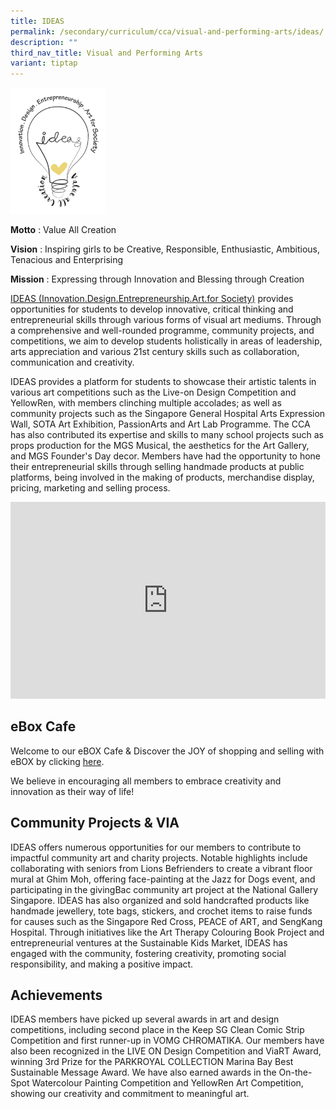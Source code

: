 ```yaml
---
title: IDEAS
permalink: /secondary/curriculum/cca/visual-and-performing-arts/ideas/
description: ""
third_nav_title: Visual and Performing Arts
variant: tiptap
---
```

<div class="isomer-image-wrapper">
<img style="width: 30%;" height="auto" width="100%" src="/images/Sec_cca/ideas-logo.png">
</div>
<p><strong>Motto</strong>&nbsp;: Value All Creation</p>
<p><strong>Vision</strong>&nbsp;: Inspiring girls to be Creative, Responsible,
Enthusiastic, Ambitious, Tenacious and Enterprising</p>
<p><strong>Mission</strong>&nbsp;: Expressing through Innovation and Blessing
through Creation</p>
<p><a href="https://youtu.be/Kr4scKttbMo" rel="noopener noreferrer nofollow" target="_blank">IDEAS (Innovation.Design.Entrepreneurship.Art.for Society)</a> provides
opportunities for students to develop innovative, critical thinking and
entrepreneurial skills through various forms of visual art mediums. Through
a comprehensive and well-rounded programme, community projects, and competitions,
we aim to develop students holistically in areas of leadership, arts appreciation
and various 21st century skills such as collaboration, communication and
creativity.</p>
<p>IDEAS provides a platform for students to showcase their artistic talents
in various art competitions such as the Live-on Design Competition and
YellowRen, with members clinching multiple accolades; as well as community
projects such as the Singapore General Hospital Arts Expression Wall, SOTA
Art Exhibition, PassionArts and Art Lab Programme. The CCA has also contributed
its expertise and skills to many school projects such as props production
for the MGS Musical, the aesthetics for the Art Gallery, and MGS Founder's
Day decor. Members have had the opportunity to hone their entrepreneurial
skills through selling handmade products at public platforms, being involved
in the making of products, merchandise display, pricing, marketing and
selling process.</p>
<div class="iframe-wrapper">
<iframe height="315" width="100%" allowfullscreen="true" frameborder="0" src="https://docs.google.com/presentation/d/e/2PACX-1vRQ-Vh29Yik0T3kmKghTh-1P2zRqkQAeCqZg5IKpTY72aVBrTr35cz9fxoitn_6reBuw92ET8mf18Nf/embed?start=true&amp;loop=true&amp;delayms=3000"></iframe>
</div>
<h2>eBox Cafe</h2>
<p>Welcome to our eBOX Cafe &amp; Discover the JOY of shopping and selling
with eBOX by clicking&nbsp;<a href="https://sites.google.com/mgs.sch.edu.sg/mg-entrepreneur-box/shop?authuser=0" rel="noopener noreferrer nofollow" target="_blank">here</a>.</p>
<p>We believe in encouraging all members to embrace creativity and innovation
as their way of life!</p>
<h2>Community Projects &amp; VIA</h2>
<p>IDEAS offers numerous opportunities for our members to contribute to impactful
community art and charity projects. Notable highlights include collaborating
with seniors from Lions Befrienders to create a vibrant floor mural at
Ghim Moh, offering face-painting at the Jazz for Dogs event, and participating
in the givingBac community art project at the National Gallery Singapore.
IDEAS has also organized and sold handcrafted products like handmade jewellery,
tote bags, stickers, and crochet items to raise funds for causes such as
the Singapore Red Cross, PEACE of ART, and SengKang Hospital. Through initiatives
like the Art Therapy Colouring Book Project and entrepreneurial ventures
at the Sustainable Kids Market, IDEAS has engaged with the community, fostering
creativity, promoting social responsibility, and making a positive impact.</p>
<h2>Achievements</h2>
<p>IDEAS members have picked up several awards in art and design competitions,
including second place in the Keep SG Clean Comic Strip Competition and
first runner-up in VOMG CHROMATIKA. Our members have also been recognized
in the LIVE ON Design Competition and ViaRT Award, winning 3rd Prize for
the PARKROYAL COLLECTION Marina Bay Best Sustainable Message Award. We
have also earned awards in the On-the-Spot Watercolour Painting Competition
and YellowRen Art Competition, showing our creativity and commitment to
meaningful art.</p>
